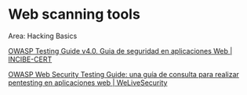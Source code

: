 # Web scanning tools

Area: Hacking Basics

[OWASP Testing Guide v4.0. Guia de seguridad en aplicaciones Web | INCIBE-CERT](https://www.incibe-cert.es/blog/owasp-4)

[OWASP Web Security Testing Guide: una guía de consulta para realizar pentesting en aplicaciones web | WeLiveSecurity](https://www.welivesecurity.com/la-es/2021/01/15/owasp-web-security-testing-guide-guia-consulta-realizar-pentesting-aplicaciones-web/)